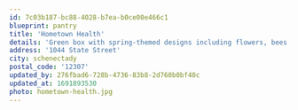 ```yaml
---
id: 7c03b187-bc88-4028-b7ea-b0ce00e466c1
blueprint: pantry
title: 'Hometown Health'
details: 'Green box with spring-themed designs including flowers, bees, birds, and the sun. "Free Period Pantry" is written on the front. This pantry is found to the left of the Hometown Health side entrance.'
address: '1044 State Street'
city: schenectady
postal_code: '12307'
updated_by: 276fbad6-728b-4736-83b8-2d760b0bf40c
updated_at: 1691893530
photo: hometown-health.jpg
---
```

